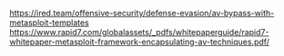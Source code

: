 https://ired.team/offensive-security/defense-evasion/av-bypass-with-metasploit-templates
https://www.rapid7.com/globalassets/_pdfs/whitepaperguide/rapid7-whitepaper-metasploit-framework-encapsulating-av-techniques.pdf/



